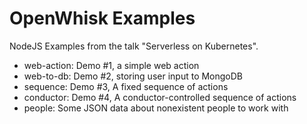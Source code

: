 OpenWhisk Examples
==================

NodeJS Examples from the talk "Serverless on Kubernetes".

- web-action: Demo #1, a simple web action
- web-to-db: Demo #2, storing user input to MongoDB
- sequence: Demo #3, A fixed sequence of actions
- conductor: Demo #4, A conductor-controlled sequence of actions
- people: Some JSON data about nonexistent people to work with
